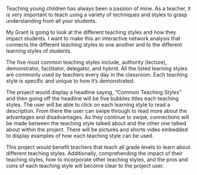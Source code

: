 Teaching young children has always been a passion of mine. As a teacher, it is very important to teach using a variety of techniques and styles to grasp understanding from all your students.

My Grant is going to look at the different teaching styles and how they impact students. I want to make this an interactive network analysis that connects the different teaching styles to one another and to the different learning styles of students. 

The five most common teaching styles include, authority (lecture), demonstrator, facilitator, delegator, and hybrid. All the listed learning styles are commonly used by teachers every day in the classroom. Each teaching style is specific and unique to how it’s demonstrated.

The project would display a headline saying, “Common Teaching Styles” and then going off the headline will be five bubbles titles each teaching styles. The user will be able to click on each learning style to read a description. From there the user can swipe through to read more about the advantages and disadvantages. As they continue to swipe, connections will be made between the teaching style talked about and the other one talked about within the project. There will be pictures and shorts video embedded to display examples of how each teaching style can be used.
	
This project would benefit teachers that teach all grade levels to learn about different teaching styles. Additionally, comprehending the impact of their teaching styles, how to incorporate other teaching styles, and the pros and cons of each teaching style will become clear to the project user.


